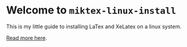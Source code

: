 # Welcome to `miktex-linux-install`

This is my little guide to installing LaTex and XeLatex on a linux system.

[Read more here](guide/latex_install.md).
